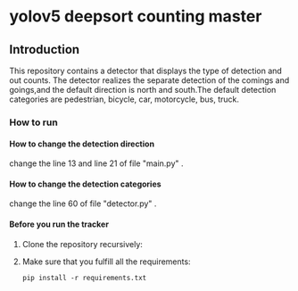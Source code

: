 # yolov5 deepsort counting master



## Introduction

This repository contains a detector that displays the type of detection and out counts. The detector realizes the separate detection of the comings and goings,and the default direction is  north and south.The default detection categories are pedestrian, bicycle, car, motorcycle, bus, truck.

### How to run

#### How to change the detection direction

change the line 13 and line 21 of file "main.py" .

#### How to change the detection categories

change the line 60 of file "detector.py" .

#### Before you run the tracker

1. Clone the repository recursively:

2. Make sure that you fulfill all the requirements:

   `pip install -r requirements.txt`